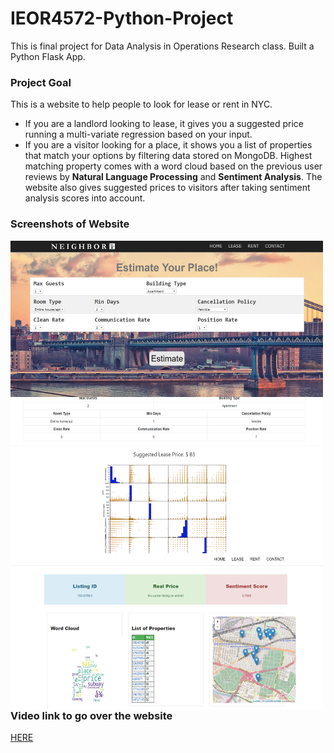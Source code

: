# IEOR4572-Python-Project
This is final project for Data Analysis in Operations Research class. Built a Python Flask App. 

### Project Goal
This is a website to help people to look for lease or rent in NYC. 
* If you are a landlord looking to lease, it gives you a suggested price running a multi-variate regression based on your input.
* If you are a visitor looking for a place, it shows you a list of properties that match your options by filtering data stored on MongoDB. Highest matching property comes with a word cloud based on the previous user reviews by **Natural Language Processing** and **Sentiment Analysis**. The website also gives suggested prices to visitors after taking sentiment analysis scores into account.

### Screenshots of Website

<img align="left" width="500" height="250" src="screenshots/screenshot1.png">        <br />

<img align="left" width="500" height="250" src="screenshots/screenshot2.png">        <br />

<img align="left" width="500" height="250" src="screenshots/screenshot3.png">           <br />
                
### Video link to go over the website
[HERE](https://www.youtube.com/watch?v=u0cxEK7kcGs&feature=youtu.be)

